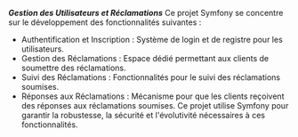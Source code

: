 


***Gestion des Utilisateurs et Réclamations***
Ce projet Symfony se concentre sur le développement des fonctionnalités suivantes :

- Authentification et Inscription :
Système de login et de registre pour les utilisateurs.
- Gestion des Réclamations :
Espace dédié permettant aux clients de soumettre des réclamations.
- Suivi des Réclamations :
Fonctionnalités pour le suivi des réclamations soumises.
- Réponses aux Réclamations :
Mécanisme pour que les clients reçoivent des réponses aux réclamations soumises.
Ce projet utilise Symfony pour garantir la robustesse, la sécurité et l'évolutivité nécessaires à ces fonctionnalités.
